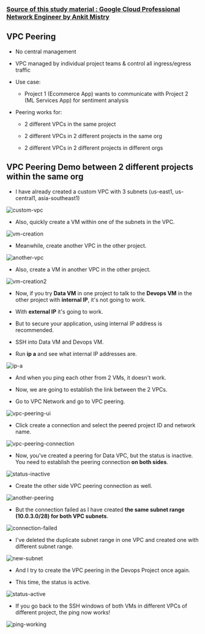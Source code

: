 ### [Source of this study material : Google Cloud Professional Network Engineer by Ankit Mistry](https://www.udemy.com/course/google-cloud-networking/)


## VPC Peering

- No central management


- VPC managed by individual project teams & control all ingress/egress traffic


- Use case:

  - Project 1 (Ecommerce App) wants to communicate with Project 2 (ML Services App) for sentiment analysis


- Peering works for:

  - 2 different VPCs in the same project

  - 2 different VPCs in 2 different projects in the same org

  - 2 different VPCs in 2 different projects in different orgs



## VPC Peering Demo between 2 different projects within the same org

- I have already created a custom VPC with 3 subnets (us-east1, us-central1, asia-southeast1)


![custom-vpc](/GCP_pictures/Study-logs/vpc-peering/custom-vpc.PNG "Custom VPC")


- Also, quickly create a VM within one of the subnets in the VPC.


![vm-creation](/GCP_pictures/Study-logs/vpc-peering/vm-creation.PNG "VM creation")


- Meanwhile, create another VPC in the other project.


![another-vpc](/GCP_pictures/Study-logs/vpc-peering/another-vpc.PNG "Another VPC")


- Also, create a VM in another VPC in the other project.


![vm-creation2](/GCP_pictures/Study-logs/vpc-peering/vm-creation2.PNG "VM creation 2")


- Now, if you try **Data VM** in one project to talk to the **Devops VM** in the other project with **internal IP**, it's not going to work.


- With **external IP** it's going to work. 


- But to secure your application, using internal IP address is recommended.


- SSH into Data VM and Devops VM.


- Run **ip a** and see what internal IP addresses are.


![ip-a](/GCP_pictures/Study-logs/vpc-peering/ip-a.PNG "ip a command")


- And when you ping each other from 2 VMs, it doesn't work.


- Now, we are going to establish the link between the 2 VPCs.


- Go to VPC Network and go to VPC peering.


![vpc-peering-ui](/GCP_pictures/Study-logs/vpc-peering/vpc-peering-ui.PNG "VPC Peering UI")


- Click create a connection and select the peered project ID and network name.


![vpc-peering-connection](/GCP_pictures/Study-logs/vpc-peering/vpc-peering-creation.PNG "VPC peering creation")


- Now, you've created a peering for Data VPC, but the status is inactive. You need to establish the peering connection **on both sides**.


![status-inactive](/GCP_pictures/Study-logs/vpc-peering/status-inactive.PNG "Status inactive")


- Create the other side VPC peering connection as well.


![another-peering](/GCP_pictures/Study-logs/vpc-peering/another-peering.PNG "Another peering")


- But the connection failed as I have created **the same subnet range (10.0.3.0/28) for both VPC subnets**. 


![connection-failed](/GCP_pictures/Study-logs/vpc-peering/connection-failed.PNG "Connection failed")


- I've deleted the duplicate subnet range in one VPC and created one with different subnet range.


![new-subnet](/GCP_pictures/Study-logs/vpc-peering/new-subnet.PNG "New subnet")


- And I try to create the VPC peering in the Devops Project once again.


- This time, the status is active.


![status-active](/GCP_pictures/Study-logs/vpc-peering/status-active.PNG "Status active")


- If you go back to the SSH windows of both VMs in different VPCs of different project, the ping now works!


![ping-working](/GCP_pictures/Study-logs/vpc-peering/ping-working.PNG "Ping works")


